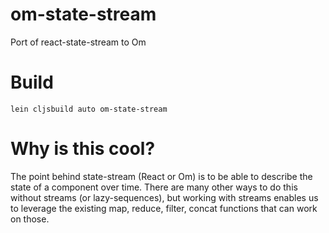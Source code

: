 # om-state-stream
Port of react-state-stream to Om

# Build
```
lein cljsbuild auto om-state-stream
```

# Why is this cool?
The point behind state-stream (React or Om) is to be able to describe the state of a component over time. There are many other ways to do this without streams (or lazy-sequences), but working with streams enables us to leverage the existing map, reduce, filter, concat functions that can work on those.
